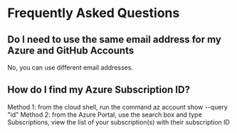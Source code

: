 # Frequently Asked Questions

## Do I need to use the same email address for my Azure and GitHub Accounts

No, you can use different email addresses.

## How do I find my Azure Subscription ID?

Method 1: from the cloud shell, run the command az account show --query "id"
Method 2: from the Azure Portal, use the search box and type Subscriptions, view the list of your subscription(s) with their subscription ID
